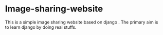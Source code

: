 # Image-sharing-website
This is a simple image sharing website based on django . The primary aim is to learn django by doing real stuffs.
